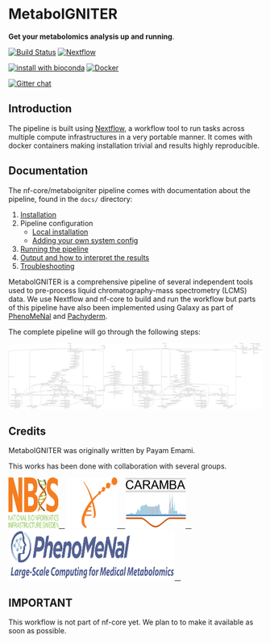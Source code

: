 # MetaboIGNITER


**Get your metabolomics analysis up and running**.

[![Build Status](https://travis-ci.com/MetaboIGNITER/metaboigniter.svg?branch=master)](https://travis-ci.com/MetaboIGNITER/metaboigniter)
[![Nextflow](https://img.shields.io/badge/nextflow-%E2%89%A50.32.0-brightgreen.svg)](https://www.nextflow.io/)

[![install with bioconda](https://img.shields.io/badge/install%20with-bioconda-brightgreen.svg)](http://bioconda.github.io/)
[![Docker](https://img.shields.io/docker/cloud/automated/metaboigniter/metaboigniter)](https://hub.docker.com/r/metaboigniter/metaboigniter)

[![Gitter chat](https://badges.gitter.im/MetaboIGNITER/gitter.png)](https://gitter.im/MetaboIGNITER/community)

## Introduction
The pipeline is built using [Nextflow](https://www.nextflow.io), a workflow tool to run tasks across multiple compute infrastructures in a very portable manner. It comes with docker containers making installation trivial and results highly reproducible.


## Documentation
The nf-core/metaboigniter pipeline comes with documentation about the pipeline, found in the `docs/` directory:

1. [Installation](https://nf-co.re/usage/installation)
2. Pipeline configuration
    * [Local installation](https://nf-co.re/usage/local_installation)
    * [Adding your own system config](https://nf-co.re/usage/adding_own_config)
3. [Running the pipeline](docs/usage.md)
4. [Output and how to interpret the results](docs/output.md)
5. [Troubleshooting](https://nf-co.re/usage/troubleshooting)

<!-- TODO nf-core: Add a brief overview of what the pipeline does and how it works -->
MetaboIGNITER is a comprehensive pipeline of several independent tools used to pre-process liquid chromatography-mass spectrometry (LCMS) data.  We use Nextflow and nf-core to build and run the workflow but parts of this pipeline have also been implemented using Galaxy as part of [PhenoMeNal](https://github.com/phnmnl/) and [Pachyderm](https://github.com/pharmbio/LC-MS-Pachyderm).

The complete pipeline will go through the following steps:

<img src="assets/flowchart.png">

## Credits
MetaboIGNITER was originally written by Payam Emami.

This works has been done with collaboration with several groups.

<a href="https://www.nbis.se/">
<img src="assets/NBIS.svg" width="100" height="100">&nbsp;&nbsp;&nbsp;</a>
<a href="https://elixir-europe.org/"><img src="assets/elixir.png" width="100" height="100">&nbsp;&nbsp;&nbsp;</a><a href="http://www.caramba.clinic/">
<img src="assets/caramba.png" width="120" height="100">&nbsp;&nbsp;&nbsp;</a><a href="https://phenomenal-h2020.eu/home/">
<img src="assets/PhenoMeNal_logo.png" width="330" height="100">&nbsp;&nbsp;&nbsp;</a>


## IMPORTANT
This workflow is not part of nf-core yet. We plan to to make it available as soon as possible.
